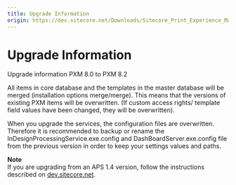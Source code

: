 ```yaml
---
title: Upgrade Information
origin: https://dev.sitecore.net/Downloads/Sitecore_Print_Experience_Manager/82/Sitecore_Print_Experience_Manager_82/Upgrade_information
---
```


# Upgrade Information

Upgrade information PXM 8.0 to PXM 8.2

All items in core database and the templates in the master database will be merged (installation options merge/merge). This means that the versions of existing PXM items will be overwritten. (If custom access rights/ template field values have been changed, they will be overwritten).

When you upgrade the services, the configuration files are overwritten. Therefore it is recommended to backup or rename the InDesignProcessingService.exe.config and DashBoardServer.exe.config file from the previous version in order to keep your settings values and paths.

**Note**  
If you are upgrading from an APS 1.4 version, follow the instructions described on [dev.sitecore.net](/downloads/Sitecore_Print_Experience_Manager/8_0/Sitecore_Print_Experience_Manager_for_8_0/Upgrade_Information_IW).